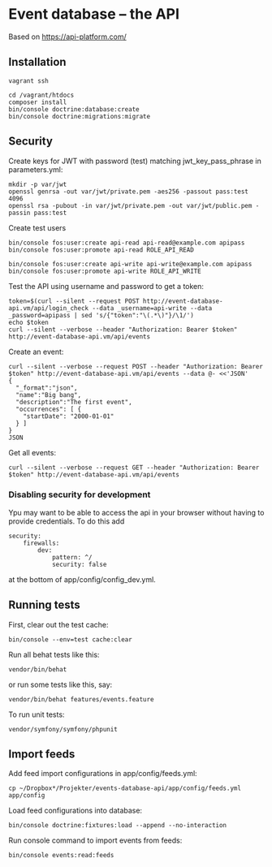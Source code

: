 Event database – the API
========================

Based on https://api-platform.com/

Installation
------------

```
vagrant ssh

cd /vagrant/htdocs
composer install
bin/console doctrine:database:create
bin/console doctrine:migrations:migrate
```

Security
--------

Create keys for JWT with password (test) matching jwt_key_pass_phrase in parameters.yml:

```
mkdir -p var/jwt
openssl genrsa -out var/jwt/private.pem -aes256 -passout pass:test 4096
openssl rsa -pubout -in var/jwt/private.pem -out var/jwt/public.pem -passin pass:test
```

Create test users

```
bin/console fos:user:create api-read api-read@example.com apipass
bin/console fos:user:promote api-read ROLE_API_READ

bin/console fos:user:create api-write api-write@example.com apipass
bin/console fos:user:promote api-write ROLE_API_WRITE
```

Test the API using username and password to get a token:

```
token=$(curl --silent --request POST http://event-database-api.vm/api/login_check --data _username=api-write --data _password=apipass | sed 's/{"token":"\(.*\)"}/\1/')
echo $token
curl --silent --verbose --header "Authorization: Bearer $token" http://event-database-api.vm/api/events
```

Create an event:

```
curl --silent --verbose --request POST --header "Authorization: Bearer $token" http://event-database-api.vm/api/events --data @- <<'JSON'
{
  "_format":"json",
  "name":"Big bang",
  "description":"The first event",
  "occurrences": [ {
    "startDate": "2000-01-01"
  } ]
}
JSON
```

Get all events:

```
curl --silent --verbose --request GET --header "Authorization: Bearer $token" http://event-database-api.vm/api/events
```

### Disabling security for development

Ypu may want to be able to access the api in your browser without having to provide credentials. To do this add

```
security:
    firewalls:
        dev:
            pattern: ^/
            security: false
```

at the bottom of app/config/config_dev.yml.


Running tests
-------------

First, clear out the test cache:

```
bin/console --env=test cache:clear
```

Run all behat tests like this:

```
vendor/bin/behat
```

or run some tests like this, say:

```
vendor/bin/behat features/events.feature
```

To run unit tests:

```
vendor/symfony/symfony/phpunit
```


Import feeds
------------

Add feed import configurations in app/config/feeds.yml:

```
cp ~/Dropbox*/Projekter/events-database-api/app/config/feeds.yml app/config
```

Load feed configurations into database:

```
bin/console doctrine:fixtures:load --append --no-interaction
```

Run console command to import events from feeds:

```
bin/console events:read:feeds
```
